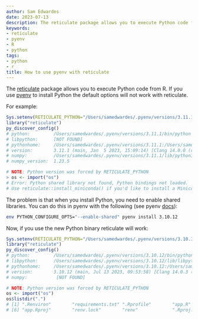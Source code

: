 ```yaml
---
author: Sam Edwardes
date: 2023-07-13
description: The reticulate package allows you to execute Python code from R. If you use pyenv to install Python the default options will not work with reticulate.
keywords:
- reticulate
- pyenv
- R
- python
tags:
- python
- r
title: How to use pyenv with reticulate
---
```


The [reticulate](https://rstudio.github.io/reticulate/) package allows you to execute Python code from R. If you use [pyenv](https://github.com/pyenv/pyenv) to install Python the default options will not work with reticulate.

For example:

```R
Sys.setenv(RETICULATE_PYTHON="/Users/samedwardes/.pyenv/versions/3.11.1/bin/python")
library("reticulate")
py_discover_config()
# python:         /Users/samedwardes/.pyenv/versions/3.11.1/bin/python
# libpython:      [NOT FOUND]
# pythonhome:     /Users/samedwardes/.pyenv/versions/3.11.1:/Users/samedwardes/.pyenv/versions/3.11.1
# version:        3.11.1 (main, Jan  5 2023, 15:09:14) [Clang 14.0.0 (clang-1400.0.29.202)]
# numpy:          /Users/samedwardes/.pyenv/versions/3.11.1/lib/python3.11/site-packages/numpy
# numpy_version:  1.23.5

# NOTE: Python version was forced by RETICULATE_PYTHON
> os <- import("os")
# Error: Python shared library not found, Python bindings not loaded.
# Use reticulate::install_miniconda() if you'd like to install a Miniconda Python environment.
```

The problem is that when you install Python, you need to enable shared libraries. You can do this in pyenv with the following (see pyenv [docs](https://github.com/pyenv/pyenv/blob/master/plugins/python-build/README.md#building-with---enable-shared)):

```bash
env PYTHON_CONFIGURE_OPTS="--enable-shared" pyenv install 3.10.12
```

Now, if you use the new Python binary reticulate will work:

```R
Sys.setenv(RETICULATE_PYTHON="/Users/samedwardes/.pyenv/versions/3.10.12/bin/python")
library("reticulate")
py_discover_config()
# python:         /Users/samedwardes/.pyenv/versions/3.10.12/bin/python
# libpython:      /Users/samedwardes/.pyenv/versions/3.10.12/lib/libpython3.10.dylib
# pythonhome:     /Users/samedwardes/.pyenv/versions/3.10.12:/Users/samedwardes/.pyenv/versions/3.10.12
# version:        3.10.12 (main, Jul 13 2023, 09:53:58) [Clang 14.0.3 (clang-1403.0.22.14.1)]
# numpy:           [NOT FOUND]

# NOTE: Python version was forced by RETICULATE_PYTHON
os <- import("os")
os$listdir(".")
# [1] ".Renviron"        "requirements.txt" ".Rprofile"        "app.R"            ".venv"
# [6] "app.Rproj"        "renv.lock"        "renv"             ".Rproj.user"
```